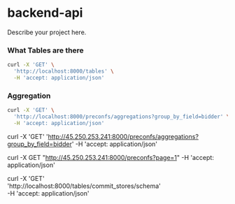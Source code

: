 # backend-api

Describe your project here.


### What Tables are there
```bash
curl -X 'GET' \
  'http://localhost:8000/tables' \
  -H 'accept: application/json'
```

### Aggregation
```bash
curl -X 'GET' \
  'http://localhost:8000/preconfs/aggregations?group_by_field=bidder' \
  -H 'accept: application/json'
```



curl -X 'GET'   'http://45.250.253.241:8000/preconfs/aggregations?group_by_field=bidder'   -H 'accept: application/json'


curl -X GET "http://45.250.253.241:8000/preconfs?page=1" -H 'accept: application/json'



curl -X 'GET' \
  'http://localhost:8000/tables/commit_stores/schema' \
  -H 'accept: application/json'
